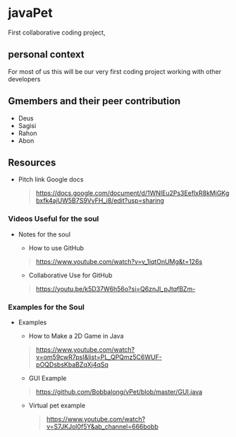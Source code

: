 # javaPet
First collaborative coding project,

## personal context
For most of us this will be our very first coding project working with other developers

## Gmembers and their peer contribution
- Deus
- Sagisi
- Rahon
- Abon

## Resources

- Pitch link Google docs
  > https://docs.google.com/document/d/1WNIEu2Ps3EeflxR8kMjGKgbxfk4ajUW5B7S9VvFH_i8/edit?usp=sharing

### Videos Useful for the soul
- Notes for the soul
    - How to use GitHub
   > https://www.youtube.com/watch?v=v_1iqtOnUMg&t=126s
  
    - Collaborative Use for GitHub
   > https://youtu.be/k5D37W6h56o?si=Q6znJl_pJtqfBZm-
   
### Examples for the Soul
  - Examples
      - How to Make a 2D Game in Java
      > https://www.youtube.com/watch?v=om59cwR7psI&list=PL_QPQmz5C6WUF-pOQDsbsKbaBZqXj4qSq

      - GUI Example
      > https://github.com/Bobbalong/vPet/blob/master/GUI.java

      - Virtual pet example
        > https://www.youtube.com/watch?v=S7JKJol0f5Y&ab_channel=666bobb
      
